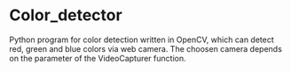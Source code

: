 # Color_detector
Python program for color detection written in OpenCV, which can detect red, green and blue colors via web camera. The choosen camera depends on the parameter of the VideoCapturer function. 
